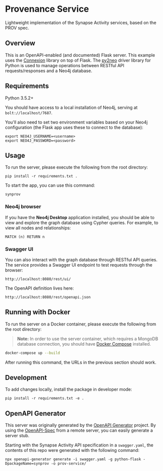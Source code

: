 # Provenance Service

Lightweight implementation of the Synapse Activity services, based on the PROV spec.

## Overview

This is an OpenAPI-enabled (and documented) Flask server. This example uses the [Connexion](https://github.com/zalando/connexion) library on top of Flask. The [py2neo]() driver library for Python is used to manage operations between RESTful API requests/responses and a Neo4j database.

## Requirements

Python 3.5.2+

You should have access to a local installation of Neo4j, serving at `bolt://localhost/7687`.

You'll also need to set two environment variables based on your Neo4j configuration (the Flask app uses these to connect to the database):

```shell
export NEO4J_USERNAME=<username>
export NEO4J_PASSWORD=<password>
```

## Usage

To run the server, please execute the following from the root directory:

```
pip install -r requirements.txt .
```

To start the app, you can use this command:
```shell
synprov
```

### Neo4j browser

If you have the **Neo4j Desktop** application installed, you should be able to view and explore the graph database using Cypher queries. For example, to view all nodes and relationships:

```cypher
MATCH (n) RETURN n
```


### Swagger UI

You can also interact with the graph database through RESTful API queries. The service provides a Swagger UI endpoint to test requests through the browser:

```
http://localhost:8080/rest/ui/
```

The OpenAPI definition lives here:

```
http://localhost:8080/rest/openapi.json
```

## Running with Docker

To run the server on a Docker container, please execute the following from the root directory:

> **Note:** In order to use the server container, which requires a MongoDB database connection, you should have [Docker Compose](https://docs.docker.com/compose/overview/) installed.

```bash
docker-compose up --build
```

After running this command, the URLs in the previous section should work.

## Development

To add changes locally, install the package in developer mode:
```
pip install -r requirements.txt -e .
```

## OpenAPI Generator

This server was originally generated by the [OpenAPI Generator](https://openapi-generator.tech) project. By using the [OpenAPI-Spec](https://openapis.org) from a remote server, you can easily generate a server stub.

Starting with the Synapse Activity API specification in a `swagger.yaml`, the contents of this repo were generated with the following command:

```
npx openapi-generator generate -i swagger.yaml -g python-flask -DpackageName=synprov -o prov-service/
```
